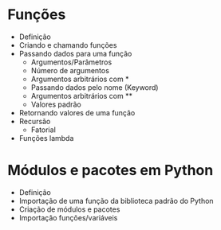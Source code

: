 # Funções
* Definição
* Criando e chamando funções
* Passando dados para uma função
    * Argumentos/Parâmetros
    * Número de argumentos
    * Argumentos arbitrários com *
    * Passando dados pelo nome (Keyword)
    * Argumentos arbitrários com **
    * Valores padrão
* Retornando valores de uma função
* Recursão
    * Fatorial
* Funções lambda

# Módulos e pacotes em Python
* Definição
* Importação de uma função da biblioteca padrão do Python
* Criação de módulos e pacotes
* Importação funções/variáveis
    